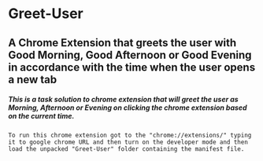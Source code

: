 # Greet-User

<h2>A <b>Chrome Extension</b> that greets the user with Good Morning, Good Afternoon or Good Evening in accordance with the time when the user opens a new tab</h2>

<h5>This is a task solution to chrome extension that will greet the user as Morning, Afternoon or Evening on clicking the chrome extension based on the current  time.</h5>

```To run this chrome extension got to the "chrome://extensions/" typing it to google chrome URL and then turn on the developer mode and then load the unpacked "Greet-User" folder containing the manifest file. ```  
